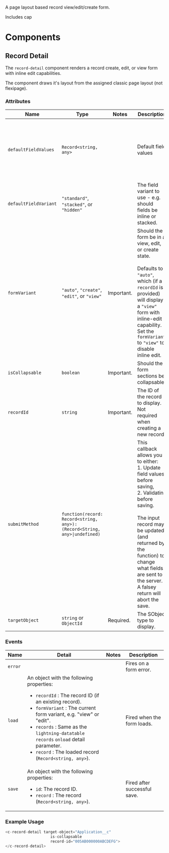 A page layout based record view/edit/create form.

Includes cap


# Components

## Record Detail

The `record-detail` component renders a record create, edit, or view form with inline edit capabilities.

The component draws it's layout from the assigned classic page layout (not flexipage).

### Attributes
| Name                  | Type                                                                     | Notes      | Description                                                                                                                                                                                                                                                             | Example                                                                               |
|-----------------------|--------------------------------------------------------------------------|------------|-------------------------------------------------------------------------------------------------------------------------------------------------------------------------------------------------------------------------------------------------------------------------|---------------------------------------------------------------------------------------|
| `defaultFieldValues`  | `Record<string, any>`                                                    |            | Default field values                                                                                                                                                                                                                                                    | ```json<br>{<br>   Name : "Bort",<br>   Type__c : "Licence Plate"<br><br>}<br><br>``` |
| `defaultFieldVariant` | `"standard"`, `"stacked"`, or `"hidden"`                                 |            | The field variant to use - e.g. should fields be inline or stacked.                                                                                                                                                                                                     |                                                                                       |
| `formVariant`         | `"auto"`, `"create"`, `"edit"`, or `"view"`                              | Important. | Should the form be in a view, edit, or create state.<br><br>Defaults to `"auto"`, which (if a `recordId` is provided) will display a `"view"` form with inline-edit capability.  Set the `formVariant` to `"view"` to disable inline edit.                              |                                                                                       |
| `isCollapsable`       | `boolean`                                                                | Important. | Should the form sections be collapsable?                                                                                                                                                                                                                                |                                                                                       |
| `recordId`            | `string`                                                                 | Important. | The ID of the record to display.  Not required when creating a new record.                                                                                                                                                                                              |                                                                                       |
| `submitMethod`        | `function(record: Record<string, any>):(Record<String, any>\|undefined)` |            | This callback allows you to either:<br>1. Update field values before saving,<br>2. Validating before saving.<br><br>The input record may be updated (and returned by the function) to change what fields are sent to the server.  A falsey return will abort the save.  |                                                                                       |
| `targetObject`        | `string` or `ObjectId`                                                   | Required.  | The SObject type to display.                                                                                                                                                                                                                                            |                                                                                       |

### Events
| Name    | Detail                                                                                                                                                                                                                                                                                                                                              | Notes | Description                  |
|---------|-----------------------------------------------------------------------------------------------------------------------------------------------------------------------------------------------------------------------------------------------------------------------------------------------------------------------------------------------------|-------|------------------------------|
| `error` |                                                                                                                                                                                                                                                                                                                                                     |       | Fires on a form error.       |
| `load`  | An object with the following properties:<br><ul><li>`recordId` : The record ID (if an existing record).</li><li>`formVariant` : The current form variant, e.g. "view" or "edit".</li><li>`records` : Same as the `lightning-datatable` `records` `onload` detail parameter.</li><li>`record` : The loaded record (`Record<string, any>`).</li></ul> |       | Fired when the form loads.   |
| `save`  | An object with the following properties:<ul><li>`id`: The record ID.</li><li>`record` : The record (`Record<string, any>`).</li></ul>                                                                                                                                                                                                               |       | Fired after successful save. |

### Example Usage
```js
<c-record-detail target-object="Application__c"
                    is-collapsable
                    record-id="005AB000000ABCDEFG">
</c-record-detail>
```

